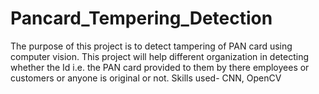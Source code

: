# Pancard_Tempering_Detection
The purpose of this project is to detect tampering of PAN card using computer vision. This project will help different organization in detecting whether the Id i.e. the PAN card provided to them by there employees or customers or anyone is original or not.
Skills used- CNN, OpenCV
